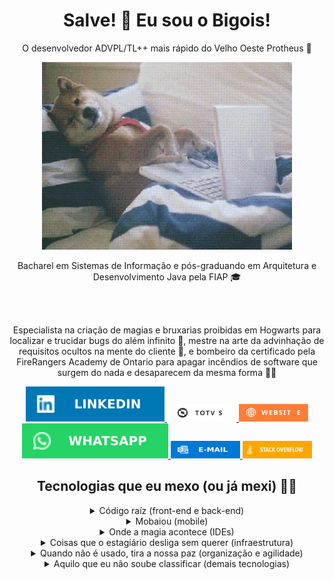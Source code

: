 <h1 align="center">Salve! 🤙 Eu sou o Bigois!</h1>
<div align="center">
    <p title="Sim! É isso mesmo o que você está lendo 😂">
        O desenvolvedor ADVPL/TL++ mais rápido do Velho Oeste Protheus 🤠
    </p>
    <img src="gifs/dog-dev.webp">
    <p>
        Bacharel em Sistemas de Informação e pós-graduando em Arquitetura e Desenvolvimento Java pela FIAP 🎓
    </p>
    <br><br>
    <p>
        Especialista na criação de magias e bruxarias proibidas em Hogwarts para localizar e trucidar bugs do além infinito 🧙, mestre na arte da advinhação de requisitos ocultos na mente do cliente 🔮, e bombeiro da certificado pela FireRangers Academy de Ontario para apagar incêndios de software que surgem do nada e desaparecem da mesma forma 👨‍🚒
    </p>
</div>
<div align="center">
    <a href="https://linkedin.com/in/bigois" target="_blank">
        <img title="Me adiciona lá nas suas conexões 😉" src="badges\linkedin.svg">
    </a>
    <a href="https://devforum.totvs.com.br/users/1300/guilherme-bigois" target="_blank">
        <img title="Veja minhas respostas e classificação na comunidade TOTVS DevForum 🤓" width="111px" height="28px" src="badges\totvs.svg">
    </a>
    <a href="https://bigois.com" target="_blank">
        <img title="Acesse meu blog para ver minhas postagens 📰" width="111px" height="28px" src="badges\website.svg">
    </a>
    <a href="https://api.whatsapp.com/send?phone=5511954226844" target="_blank">
        <img title="Precisa fazer alguma pergunta pessoal? Me chama no WhatApp! 📳" src="badges\whatsapp.svg">
    </a>
    <a href="mailto:guilhermebigois@outlook.com" target="_blank">
        <img title="Quer contratar meus serviços? Me manda um e-mail aí! 📨" width="111px" height="28px" src="badges/email.svg">
    </a>
    <a href="https://pt.stackoverflow.com/users/78805/guilherme-bigois" target="_blank">
        <img title="Veja minhas respostas e classificação incrível Stack Overflow 🤓" width="111px" height="28px" src="badges\stackoverflow.svg">
    </a>
</div>
<h2 align="center">Tecnologias que eu mexo (ou já mexi) 👨‍💻</h2>
<div align="center">
    <details>
        <summary>Código raíz (front-end e back-end)</summary>
        <img title="ADVPL/TL++" width="40px" height="40px" src="images/code/totvs.svg">
        <img title="Java" width="40px" height="40px" src="images/code/java.svg">
        <img title="Python" width="40px" height="40px" src="images/code/python.svg">
        <img title="HTML5" width="40px" height="40px" src="images/code/html.svg">
        <img title="CSS3" width="40px" height="40px" src="images/code/css.svg">
        <img title="JavaScript" width="40px" height="40px" src="images/code/javascript.svg">
        <img title="PL/SQL" width="40px" height="40px" src="images/code/plsql.webp">
        <img title="Wordpress" width="40px" height="40px" src="images/code/wordpress.svg">
        <img title="Flask" width="40px" height="40px" src="images/code/flask.svg">
        <img title="Selenium" width="40px" height="40px" src="images/code/selenium.svg">
        <img title="NodeJS" width="40px" height="40px" src="images/code/nodejs.svg">
        <img title="Apache NiFi" width="40px" height="40px" src="images/code/nifi.svg">
    </details>
    <details>
        <summary>Mobaiou (mobile)</summary>
        <img title="Android" width="40px" height="40px" src="images/mobile/android.svg">
        <img title="Swift" width="40px" height="40px" src="images/mobile/swift.svg">
        <img title="Xamarin" width="40px" height="40px" src="images/mobile/xamarin.svg">
        <img title="Appium" width="40px" height="40px" src="images/mobile/appium.svg">
    </details>
    <details>
        <summary>Onde a magia acontece (IDEs)</summary>
        <img title="VS Code" width="40px" height="40px" src="images/ide/vscode.svg">
        <img title="PyCharm" width="40px" height="40px" src="images/ide/pycharm.svg">
        <img title="Eclipse" width="40px" height="40px" src="images/ide/eclipse.svg">
        <img title="Netbeans" width="40px" height="40px" src="images/ide/netbeans.svg">
        <img title="Visual Studio" width="40px" height="40px" src="images/ide/visual-studio.svg">
        <img title="Arduino" width="40px" height="40px" src="images/ide/arduino.svg">
        <img title="IntelliJ" width="40px" height="40px" src="images/ide/intellij.svg">
    </details>
    <details>
        <summary>Coisas que o estagiário desliga sem querer (infraestrutura)</summary>
        <img title="Windows" width="40px" height="40px" src="images/infra/windows.svg">
        <img title="Ubuntu" width="40px" height="40px" src="images/infra/ubuntu.svg">
        <img title="Debian" width="40px" height="40px" src="images/infra/debian.svg">
        <img title="Docker" width="40px" height="40px" src="images/infra/docker.svg">
        <img title="Amazon Web Services (AWS)" width="40px" height="40px" src="images/infra/aws.svg">
        <img title="Google Cloud Platform (GCP)" width="40px" height="40px" src="images/infra/gcp.svg">
        <img title="Microsoft SQL Server (MSSQL)" width="40px" height="40px" src="images/infra/mssql.svg">
        <img title="Oracle 12c" width="40px" height="40px" src="images/infra/oracle.svg">
        <img title="MySQL" width="40px" height="40px" src="images/infra/mysql.svg">
        <img title="PostgreSQL" width="40px" height="40px" src="images/infra/postgresql.svg">
        <img title="Terraform" width="40px" height="40px" src="images/infra/terraform.svg">
    </details>
    <details>
        <summary>Quando não é usado, tira a nossa paz (organização e agilidade)</summary>
        <img title="Git" width="40px" height="40px" src="images/agile/git.svg">
        <img title="GitHub" width="40px" height="40px" src="images/agile/github.svg">
        <img title="Bitbucket" width="40px" height="40px" src="images/agile/bitbucket.svg">
        <img title="Jira" width="40px" height="40px" src="images/agile/jira.svg">
        <img title="Confluence" width="40px" height="40px" src="images/agile/confluence.svg">
        <img title="Slack" width="40px" height="40px" src="images/agile/slack.svg">
        <img title="Trello" width="40px" height="40px" src="images/agile/trello.svg">
        <img title="Notion" width="40px" height="40px" src="images/agile/notion.svg">
        <img title="Zendesk" width="40px" height="40px" src="images/agile/zendesk.svg">
        <img title="Miro" width="40px" height="40px" src="images/agile/miro.svg">
        <img title="Draw.io" width="40px" height="40px" src="images/agile/drawio.svg">
    </details>
    <details>
        <summary>Aquilo que eu não soube classificar (demais tecnologias)</summary>
        <img title="Postman" width="40px" height="40px" src="images/etc/postman.svg">
        <img title="Adobe Illustrator" width="40px" height="40px" src="images/etc/illustrator.svg">
        <img title="Microsoft Office" width="40px" height="40px" src="images/etc/office.svg">
        <img title="Power BI" width="40px" height="40px" src="images/etc/pbi.png">
    </details>
<div>

